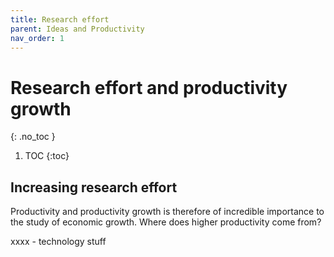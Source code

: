 ```yaml
---
title: Research effort
parent: Ideas and Productivity
nav_order: 1
---
```


# Research effort and productivity growth
{: .no_toc }

1. TOC 
{:toc}


## Increasing research effort
Productivity and productivity growth is therefore of incredible importance to the study of economic growth. Where does higher productivity come from? 

xxxx - technology stuff

